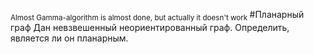 <sub> Almost Gamma-algorithm is almost done, but actually it doesn't work </sub>
#Планарный граф
Дан невзвешенный неориентированный граф. Определить, является ли он планарным.
